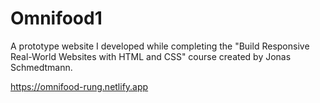 # Omnifood1
A prototype website I developed while completing the "Build Responsive Real-World Websites with HTML and CSS" course created by Jonas Schmedtmann.

https://omnifood-rung.netlify.app
